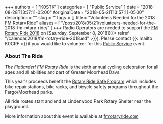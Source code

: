 +++
authors = [ "K0STK" ]
categories = [ "Public Service" ]
date = "2018-08-28T13:57:11-05:00"
#originalDate = "2018-05-21T13:57:11-05:00"
description = ""
slug = ""
tags = []
title = "Volunteers Needed for the 2018 FM Rotary Ride"
aliases = [ "/post/2018/05/21/volunteers-needed-for-the-2018-fm-rotary-ride/" ]
+++
Radio Operators are needed to support the
[FM Rotary Ride 2018](http://www.fmrotaryride.com/) on
[Saturday, September 8, 2018]({{< relref "/calendar/2018/fm-rotary-ride-2018.md" >}}). Please contact {{< mailto K0CRF >}} if you would like to volunteer for
this [Public Service](/categories/public-service/) event.
<!--more-->

### About The Ride

*The Flatlander! FM Rotary Ride* is the sixth annual cycling celebration
for all ages and all abilities and part of
[Greater Moorhead Days](https://www.fargomoorhead.org/event/greater-moorhead-days/).

This year's proceeds benefit the
[Rotary Ride Safe Program](http://fmrotaryfoundation.org/projects/rotary-ride-safe-program/)
which includes bike repair stations, bike racks, and bicycle safety
programs throughout the Fargo/Moorhead parks.

All ride routes start and end at Lindenwood Park Rotary Shelter near the
playground.

More information about this event is available at
[fmrotaryride.com](http://fmrotaryride.com)
